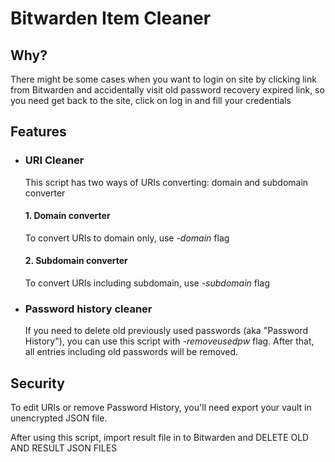 # Bitwarden Item Cleaner

## Why?
There might be some cases when you want to login on site by clicking link from Bitwarden and accidentally visit old password recovery expired link, so you need get back to the site, click on log in and fill your credentials
## Features

- ### URI Cleaner
    This script has two ways of URIs converting: domain and subdomain converter
    #### 1. Domain converter
    To convert URIs to domain only, use *-domain* flag

    #### 2. Subdomain converter
    To convert URIs including subdomain, use *-subdomain* flag

- ### Password history cleaner
    If you need to delete old previously used passwords (aka "Password History"), you can use this script with *-removeusedpw* flag. After that, all entries including old passwords will be removed.

## Security
To edit URIs or remove Password History, you'll need export your vault in unencrypted JSON file.

After using this script, import result file in to Bitwarden and DELETE OLD AND RESULT JSON FILES